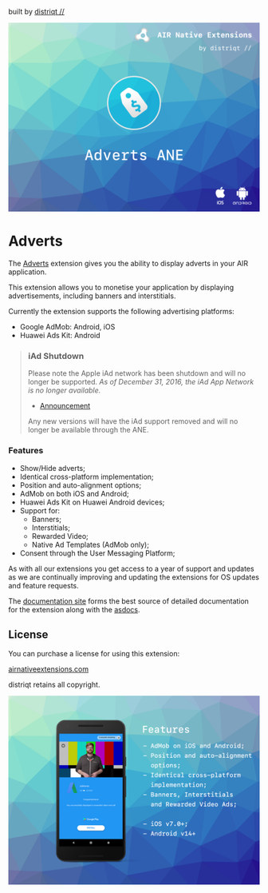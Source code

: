 built by [distriqt //](https://airnativeextensions.com) 

![](images/hero.png)

# Adverts

The [Adverts](https://airnativeextensions.com/extension/com.distriqt.Adverts) extension gives you the ability to display adverts in your AIR application.

This extension allows you to monetise your application by displaying advertisements, including banners and interstitials.

Currently the extension supports the following advertising platforms:

- Google AdMob: Android, iOS
- Huawei Ads Kit: Android

>
> ### iAd Shutdown
> 
> Please note the Apple iAd network has been shutdown and will no longer be supported. 
> *As of December 31, 2016, the iAd App Network is no longer available.*
>
> - [Announcement](https://developer.apple.com/support/iad/)
> 
> Any new versions will have the iAd support removed and will no longer be available 
> through the ANE.
>


### Features

- Show/Hide adverts;
- Identical cross-platform implementation;
- Position and auto-alignment options;
- AdMob on both iOS and Android;
- Huawei Ads Kit on Huawei Android devices;
- Support for:
  - Banners;
  - Interstitials;
  - Rewarded Video;
  - Native Ad Templates (AdMob only);
- Consent through the User Messaging Platform;


As with all our extensions you get access to a year of support and updates as we are continually improving and updating the extensions for OS updates and feature requests.

The [documentation site](https://docs.airnativeextensions.com/docs/adverts) forms the best source of detailed documentation for the extension along with the [asdocs](https://docs.airnativeextensions.com/asdocs/adverts/). 


## License

You can purchase a license for using this extension:

[airnativeextensions.com](https://airnativeextensions.com/)

distriqt retains all copyright.


![](images/promo.png)


